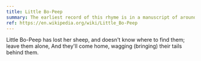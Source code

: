 ```yaml
---
title: Little Bo-Peep
summary: The earliest record of this rhyme is in a manuscript of around 1805, which contains only the first verse which references the adult Bo Peep , called 'Little' because she was short and not because she was underage.
ref: https://en.wikipedia.org/wiki/Little_Bo-Peep
---
```

Little Bo-Peep has lost her sheep,
and doesn't know where to find them;
leave them alone, And they'll come home,
wagging (bringing) their tails behind them.
